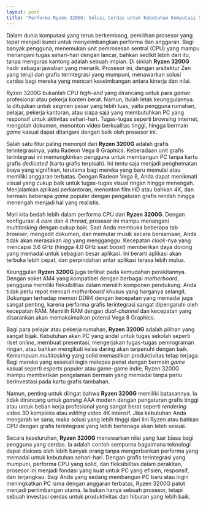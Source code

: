 ```yaml
---
layout: post
title: "Performa Ryzen 3200G: Solusi Cerdas untuk Kebutuhan Komputasi Sehari-hari"
---
```


Dalam dunia komputasi yang terus berkembang, pemilihan prosesor yang tepat menjadi kunci untuk menyeimbangkan performa dan anggaran. Bagi banyak pengguna, menemukan unit pemrosesan sentral (CPU) yang mampu menangani tugas sehari-hari dengan lancar, bahkan sedikit lebih dari itu, tanpa menguras kantong adalah sebuah impian. Di sinilah **Ryzen 3200G** hadir sebagai jawaban yang menarik. Prosesor ini, dengan arsitektur Zen yang teruji dan grafis terintegrasi yang mumpuni, menawarkan solusi cerdas bagi mereka yang mencari keseimbangan antara kinerja dan nilai.

Ryzen 3200G bukanlah CPU *high-end* yang dirancang untuk para *gamer* profesional atau pekerja konten berat. Namun, itulah letak keunggulannya. Ia ditujukan untuk segmen pasar yang lebih luas, yaitu pengguna rumahan, pelajar, pekerja kantoran, atau siapa saja yang membutuhkan PC yang responsif untuk aktivitas sehari-hari. Tugas-tugas seperti browsing internet, mengolah dokumen, menonton video berkualitas tinggi, hingga bermain *game* kasual dapat ditangani dengan baik oleh prosesor ini.

Salah satu fitur paling menonjol dari **Ryzen 3200G** adalah grafis terintegrasinya, yaitu Radeon Vega 8 Graphics. Keberadaan unit grafis terintegrasi ini memungkinkan pengguna untuk membangun PC tanpa kartu grafis *dedicated* (kartu grafis terpisah). Ini tentu saja menjadi penghematan biaya yang signifikan, terutama bagi mereka yang baru memulai atau memiliki anggaran terbatas. Dengan Radeon Vega 8, Anda dapat menikmati visual yang cukup baik untuk tugas-tugas visual ringan hingga menengah. Menjalankan aplikasi perkantoran, menonton film HD atau bahkan 4K, dan bermain beberapa *game* populer dengan pengaturan grafis rendah hingga menengah menjadi hal yang realistis.

Mari kita bedah lebih dalam performa CPU dari **Ryzen 3200G**. Dengan konfigurasi 4 *core* dan 4 *thread*, prosesor ini mampu menangani *multitasking* dengan cukup baik. Saat Anda membuka beberapa tab *browser*, mengedit dokumen, dan memutar musik secara bersamaan, Anda tidak akan merasakan *lag* yang mengganggu. Kecepatan *clock*-nya yang mencapai 3.6 GHz (hingga 4.0 GHz saat *boost*) memberikan daya dorong yang memadai untuk sebagian besar aplikasi. Ini berarti aplikasi akan terbuka lebih cepat, dan perpindahan antar aplikasi terasa lebih mulus.

Keunggulan **Ryzen 3200G** juga terlihat pada kemudahan perakitannya. Dengan soket AM4 yang kompatibel dengan berbagai *motherboard*, pengguna memiliki fleksibilitas dalam memilih komponen pendukung. Anda tidak perlu repot mencari *motherboard* khusus yang harganya selangit. Dukungan terhadap memori DDR4 dengan kecepatan yang memadai juga sangat penting, karena performa grafis terintegrasi sangat dipengaruhi oleh kecepatan RAM. Memilih RAM dengan *dual-channel* dan kecepatan yang disarankan akan memaksimalkan potensi Vega 8 Graphics.

Bagi para pelajar atau pekerja rumahan, **Ryzen 3200G** adalah pilihan yang sangat bijak. Kebutuhan akan PC yang andal untuk tugas sekolah seperti riset *online*, membuat presentasi, mengerjakan tugas-tugas pemrograman ringan, atau bahkan mengikuti kelas daring akan terpenuhi dengan baik. Kemampuan *multitasking* yang solid memastikan produktivitas tetap terjaga. Bagi mereka yang sesekali ingin melepas penat dengan bermain *game* kasual seperti *esports* populer atau game-game indie, Ryzen 3200G mampu memberikan pengalaman bermain yang memadai tanpa perlu berinvestasi pada kartu grafis tambahan.

Namun, penting untuk diingat bahwa **Ryzen 3200G** memiliki batasannya. Ia tidak dirancang untuk *gaming* AAA modern dengan pengaturan grafis tinggi atau untuk beban kerja profesional yang sangat berat seperti *rendering* video 3D kompleks atau *editing* video 4K intensif. Jika kebutuhan Anda mengarah ke sana, maka solusi yang lebih tinggi dari lini Ryzen atau bahkan CPU dengan grafis terintegrasi yang lebih bertenaga akan lebih sesuai.

Secara keseluruhan, **Ryzen 3200G** menawarkan nilai yang luar biasa bagi pengguna yang cerdas. Ia adalah contoh sempurna bagaimana teknologi dapat diakses oleh lebih banyak orang tanpa mengorbankan performa yang memadai untuk kebutuhan sehari-hari. Dengan grafis terintegrasi yang mumpuni, performa CPU yang solid, dan fleksibilitas dalam perakitan, prosesor ini menjadi fondasi yang kuat untuk PC yang efisien, responsif, dan terjangkau. Bagi Anda yang sedang membangun PC baru atau ingin meningkatkan PC lama dengan anggaran terbatas, Ryzen 3200G patut menjadi pertimbangan utama. Ia bukan hanya sebuah prosesor, tetapi sebuah investasi cerdas untuk produktivitas dan hiburan yang lebih baik.
